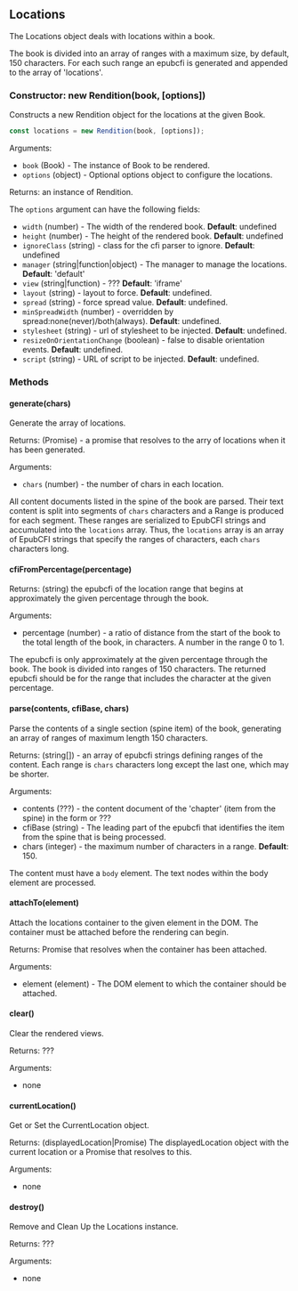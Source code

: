 <h2 id="locations">Locations</h2>

The Locations object deals with locations within a book.

The book is divided into an array of ranges with a maximum size, by
default, 150 characters. For each such range an epubcfi is generated and
appended to the array of 'locations'. 

<h3 id="locations.constructor">Constructor: new Rendition(book, [options])</h3>

Constructs a new Rendition object for the locations at the given Book.

```js
const locations = new Rendition(book, [options]);
```
Arguments:
 
 * `book` (Book) - The instance of Book to be rendered.
 * `options` (object) - Optional options object to configure the locations.

Returns: an instance of Rendition.

The `options` argument can have the following fields:

 * `width` (number) - The width of the rendered book.
 **Default**: undefined
 * `height` (number) - The height of the rendered book.
 **Default**: undefined
 * `ignoreClass` (string) - class for the cfi parser to ignore.
 **Default**: undefined
 * `manager` (string\|function\|object) - The manager to manage the
   locations.
 **Default**: 'default'
 * `view` (string\|function) - ???
 **Default**: 'iframe'
 * `layout` (string) - layout to force.
 **Default**: undefined.
 * `spread` (string) - force spread value.
 **Default**: undefined.
 * `minSpreadWidth` (number) - overridden by spread:none(never)/both(always).
 **Default**: undefined.
 * `stylesheet` (string) - url of stylesheet to be injected.
 **Default**: undefined.
 * `resizeOnOrientationChange` (boolean) - false to disable orientation events.
 **Default**: undefined.
 * `script` (string) - URL of script to be injected.
 **Default**: undefined.


<h3 id='locations.methods'>Methods</h3>


<h4 id="locations.generate">generate(chars)</h4>

Generate the array of locations.

Returns: (Promise) - a promise that resolves to the arry of locations when
it has been generated.

Arguments:

 * `chars` (number) - the number of chars in each location.

All content documents listed in the spine of the book are parsed. Their
text content is split into segments of `chars` characters and a Range is
produced for each segment. These ranges are serialized to EpubCFI strings
and accumulated into the `locations` array. Thus, the `locations` array is
an array of EpubCFI strings that specify the ranges of characters, each
`chars` characters long.

<h4 id="locations.cfiFromPercentage">cfiFromPercentage(percentage)</h4>

Returns: (string) the epubcfi of the location range that begins at
approximately the given percentage through the book.

Arguments:

 * percentage (number) - a ratio of distance from the start of the book to
   the total length of the book, in characters. A number in the range 0 to
   1.

The epubcfi is only approximately at the given percentage through the book.
The book is divided into ranges of 150 characters. The returned epubcfi
should be for the range that includes the character at the given
percentage.

<h4 id="locations.parse">parse(contents, cfiBase, chars)</h4>

Parse the contents of a single section (spine item) of the book, generating
an array of ranges of maximum length 150 characters.

Returns: (string[]) - an array of epubcfi strings defining ranges of the
content. Each range is `chars` characters long except the last one, which
may be shorter.

Arguments:

 * contents (???) - the content document of the 'chapter' (item from the
   spine) in the form or ???
 * cfiBase (string) - The leading part of the epubcfi that identifies the
   item from the spine that is being processed.
 * chars (integer) - the maximum number of characters in a range.
   **Default**: 150.

The content must have a `body` element. The text nodes within the body
element are processed. 

<h4 id="locations.attachTo">attachTo(element)</h4>

Attach the locations container to the given element in the DOM. The
container must be attached before the rendering can begin.

Returns: Promise that resolves when the container has been attached.

Arguments:

 * element (element) - The DOM element to which the container should be
   attached.

<h4 id="locations.clear">clear()</h4>

Clear the rendered views.

Returns: ???

Arguments:

 * none

<h4 id="locations.currentLocation">currentLocation()</h4>

Get or Set the CurrentLocation object.

Returns: (displayedLocation\|Promise) The displayedLocation object with the
current location or a Promise that resolves to this.

Arguments:

 * none

<h4 id="locations.destroy">destroy()</h4>

Remove and Clean Up the Locations instance.

Returns: ???

Arguments:

 * none

